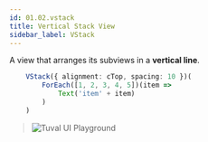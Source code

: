 ```yaml
---
id: 01.02.vstack
title: Vertical Stack View
sidebar_label: VStack
---
```


A view that arranges its subviews in a **vertical line**.

``` ts
    VStack({ alignment: cTop, spacing: 10 })(
        ForEach([1, 2, 3, 4, 5])(item =>
            Text('item' + item)
        )
    )
```
>![Tuval UI Playground](https://github.com/tuvalframework/website/blob/main/versioned_docs/version-1.6.0/forms-library/images/01.02_01.PNG?raw=)
